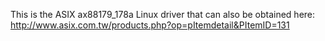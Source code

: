 This is the ASIX ax88179_178a Linux driver that can also be obtained here:
http://www.asix.com.tw/products.php?op=pItemdetail&PItemID=131
